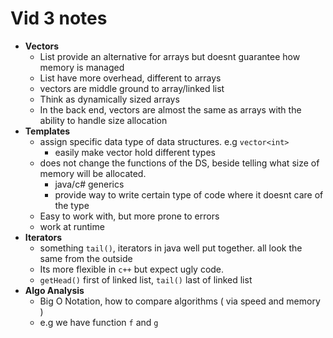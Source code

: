# Vid 3 notes

- **Vectors**
  - List provide an alternative for arrays but doesnt guarantee how memory is managed
  - List have more overhead, different to arrays
  - vectors are middle ground to array/linked list
  - Think as dynamically sized arrays
  - In the back end, vectors are almost the same as arrays with the ability to handle size allocation
- **Templates**
  - assign specific data type of data structures. e.g `vector<int>`
    - easily make vector hold different types
  - does not change the functions of the DS, beside telling what size of memory will be allocated.
    - java/c# generics
    - provide way to write certain type of code where it doesnt care of the type
  - Easy to work with, but more prone to errors
  - work at runtime
- **Iterators**
  - something `tail()`, iterators in java well put together. all look the same from the outside
  - Its more flexible in `c++` but expect ugly code.
  - `getHead()` first of linked list, `tail()` last of linked list
- **Algo Analysis**
  - Big O Notation, how to compare algorithms ( via speed and memory )
  - e.g we have function `f` and `g`